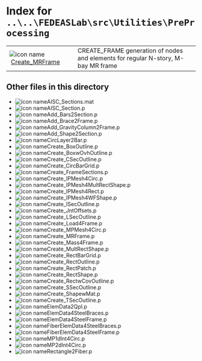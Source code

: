 <!-- <!DOCTYPE html> -->
<!-- <html lang="en"> -->
<!-- <body> -->
<!-- <a name="_top"></a>
<table width="100%"><tr><td align="left"><a href="../../../../../../index.md"><img alt="<" border="0" src="../../../../../../left.png">&nbsp;Master index</a></td>
<td align="right"><a href="index.md">Index for `..\..\FEDEASLab\src\Utilities\PreProcessing`&nbsp;<img alt=">" border="0" src="../../../../../../right.png"></a></td></tr></table> -->

# Index for `..\..\FEDEASLab\src\Utilities\PreProcessing`

<table>
<tr><td><img src="../../../../../../matlab_logo.png" alt="icon name" class="icon">&nbsp;<a href="Create_MRFrame">Create_MRFrame</a></td><td>CREATE_FRAME generation of nodes and elements for regular N-story, M-bay MR frame </td></tr></table>

## Other files in this directory

<ul>
<li><img src="../../../../../../matlab_logo.png" alt="icon name" class="icon">AISC_Sections.mat</li><li><img src="../../../../../../matlab_logo.png" alt="icon name" class="icon">AISC_Section.p</li><li><img src="../../../../../../matlab_logo.png" alt="icon name" class="icon">Add_Bars2Section.p</li><li><img src="../../../../../../matlab_logo.png" alt="icon name" class="icon">Add_Brace2Frame.p</li><li><img src="../../../../../../matlab_logo.png" alt="icon name" class="icon">Add_GravityColumn2Frame.p</li><li><img src="../../../../../../matlab_logo.png" alt="icon name" class="icon">Add_Shape2Section.p</li><li><img src="../../../../../../matlab_logo.png" alt="icon name" class="icon">CircLayer2Bar.p</li><li><img src="../../../../../../matlab_logo.png" alt="icon name" class="icon">Create_BoxOutline.p</li><li><img src="../../../../../../matlab_logo.png" alt="icon name" class="icon">Create_BoxwOvhOutline.p</li><li><img src="../../../../../../matlab_logo.png" alt="icon name" class="icon">Create_CSecOutline.p</li><li><img src="../../../../../../matlab_logo.png" alt="icon name" class="icon">Create_CircBarGrid.p</li><li><img src="../../../../../../matlab_logo.png" alt="icon name" class="icon">Create_FrameSections.p</li><li><img src="../../../../../../matlab_logo.png" alt="icon name" class="icon">Create_IPMesh4Circ.p</li><li><img src="../../../../../../matlab_logo.png" alt="icon name" class="icon">Create_IPMesh4MultRectShape.p</li><li><img src="../../../../../../matlab_logo.png" alt="icon name" class="icon">Create_IPMesh4Rect.p</li><li><img src="../../../../../../matlab_logo.png" alt="icon name" class="icon">Create_IPMesh4WFShape.p</li><li><img src="../../../../../../matlab_logo.png" alt="icon name" class="icon">Create_ISecOutline.p</li><li><img src="../../../../../../matlab_logo.png" alt="icon name" class="icon">Create_JntOffsets.p</li><li><img src="../../../../../../matlab_logo.png" alt="icon name" class="icon">Create_LSecOutline.p</li><li><img src="../../../../../../matlab_logo.png" alt="icon name" class="icon">Create_Load4Frame.p</li><li><img src="../../../../../../matlab_logo.png" alt="icon name" class="icon">Create_MPMesh4Circ.p</li><li><img src="../../../../../../matlab_logo.png" alt="icon name" class="icon">Create_MRFrame.p</li><li><img src="../../../../../../matlab_logo.png" alt="icon name" class="icon">Create_Mass4Frame.p</li><li><img src="../../../../../../matlab_logo.png" alt="icon name" class="icon">Create_MultRectShape.p</li><li><img src="../../../../../../matlab_logo.png" alt="icon name" class="icon">Create_RectBarGrid.p</li><li><img src="../../../../../../matlab_logo.png" alt="icon name" class="icon">Create_RectOutline.p</li><li><img src="../../../../../../matlab_logo.png" alt="icon name" class="icon">Create_RectPatch.p</li><li><img src="../../../../../../matlab_logo.png" alt="icon name" class="icon">Create_RectShape.p</li><li><img src="../../../../../../matlab_logo.png" alt="icon name" class="icon">Create_RectwCovOutline.p</li><li><img src="../../../../../../matlab_logo.png" alt="icon name" class="icon">Create_SSecOutline.p</li><li><img src="../../../../../../matlab_logo.png" alt="icon name" class="icon">Create_ShapewMat.p</li><li><img src="../../../../../../matlab_logo.png" alt="icon name" class="icon">Create_TSecOutline.p</li><li><img src="../../../../../../matlab_logo.png" alt="icon name" class="icon">ElemData2Qpl.p</li><li><img src="../../../../../../matlab_logo.png" alt="icon name" class="icon">ElemData4SteelBraces.p</li><li><img src="../../../../../../matlab_logo.png" alt="icon name" class="icon">ElemData4SteelFrame.p</li><li><img src="../../../../../../matlab_logo.png" alt="icon name" class="icon">FiberElemData4SteelBraces.p</li><li><img src="../../../../../../matlab_logo.png" alt="icon name" class="icon">FiberElemData4SteelFrame.p</li><li><img src="../../../../../../matlab_logo.png" alt="icon name" class="icon">MP1dInt4Circ.p</li><li><img src="../../../../../../matlab_logo.png" alt="icon name" class="icon">MP2dInt4Circ.p</li><li><img src="../../../../../../matlab_logo.png" alt="icon name" class="icon">Rectangle2Fiber.p</li></ul>


<!-- <hr><address>Generated on Thu 09-Jul-2020 10:09:03 by <strong><a href="http://www.artefact.tk/software/matlab/m2html/" title="Matlab Documentation in HTML">m2html</a></strong> &copy; 2005</address> -->
<!-- </body> -->
<!-- </html> -->